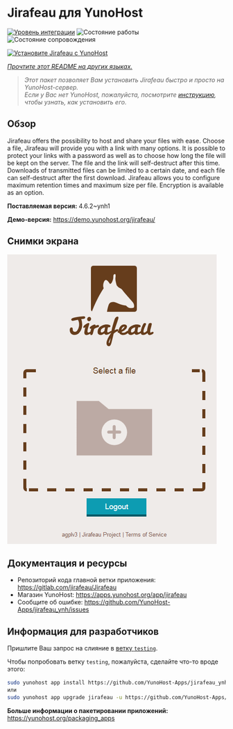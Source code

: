 <!--
Важно: этот README был автоматически сгенерирован <https://github.com/YunoHost/apps/tree/master/tools/readme_generator>
Он НЕ ДОЛЖЕН редактироваться вручную.
-->

# Jirafeau для YunoHost

[![Уровень интеграции](https://apps.yunohost.org/badge/integration/jirafeau)](https://ci-apps.yunohost.org/ci/apps/jirafeau/)
![Состояние работы](https://apps.yunohost.org/badge/state/jirafeau)
![Состояние сопровождения](https://apps.yunohost.org/badge/maintained/jirafeau)

[![Установите Jirafeau с YunoHost](https://install-app.yunohost.org/install-with-yunohost.svg)](https://install-app.yunohost.org/?app=jirafeau)

*[Прочтите этот README на других языках.](./ALL_README.md)*

> *Этот пакет позволяет Вам установить Jirafeau быстро и просто на YunoHost-сервер.*  
> *Если у Вас нет YunoHost, пожалуйста, посмотрите [инструкцию](https://yunohost.org/install), чтобы узнать, как установить его.*

## Обзор

Jirafeau offers the possibility to host and share your files with ease. Choose a file, Jirafeau will provide you with a link with many options. It is possible to protect your links with a password as well as to choose how long the file will be kept on the server. The file and the link will self-destruct after this time. Downloads of transmitted files can be limited to a certain date, and each file can self-destruct after the first download. Jirafeau allows you to configure maximum retention times and maximum size per file. Encryption is available as an option.


**Поставляемая версия:** 4.6.2~ynh1

**Демо-версия:** <https://demo.yunohost.org/jirafeau/>

## Снимки экрана

![Снимок экрана Jirafeau](./doc/screenshots/TPjh48P.png)

## Документация и ресурсы

- Репозиторий кода главной ветки приложения: <https://gitlab.com/jirafeau/Jirafeau>
- Магазин YunoHost: <https://apps.yunohost.org/app/jirafeau>
- Сообщите об ошибке: <https://github.com/YunoHost-Apps/jirafeau_ynh/issues>

## Информация для разработчиков

Пришлите Ваш запрос на слияние в [ветку `testing`](https://github.com/YunoHost-Apps/jirafeau_ynh/tree/testing).

Чтобы попробовать ветку `testing`, пожалуйста, сделайте что-то вроде этого:

```bash
sudo yunohost app install https://github.com/YunoHost-Apps/jirafeau_ynh/tree/testing --debug
или
sudo yunohost app upgrade jirafeau -u https://github.com/YunoHost-Apps/jirafeau_ynh/tree/testing --debug
```

**Больше информации о пакетировании приложений:** <https://yunohost.org/packaging_apps>
